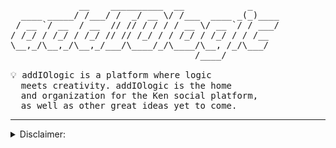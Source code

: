 <pre>
             __    __________  __            _     
  ____ _____/ /___/ /  _/ __ \/ /___  ____ _(_)____
 / __ `/ __  / __  // // / / / / __ \/ __ `/ / ___/
/ /_/ / /_/ / /_/ // // /_/ / / /_/ / /_/ / / /__  
\__,_/\__,_/\__,_/___/\____/_/\____/\__, /_/\___/  
                                   /____/                 

💡 addIOlogic is a platform where logic
  meets creativity. addIOlogic is the home
  and organization for the Ken social platform,
  as well as other great ideas yet to come.
</pre>

***

<details><summary>Disclaimer: </summary>
  Ken social platform source code will remain private 🔒, although automation tools that enable better software development experience will be made
  open-source for anyone to use 🤖.
</details>
